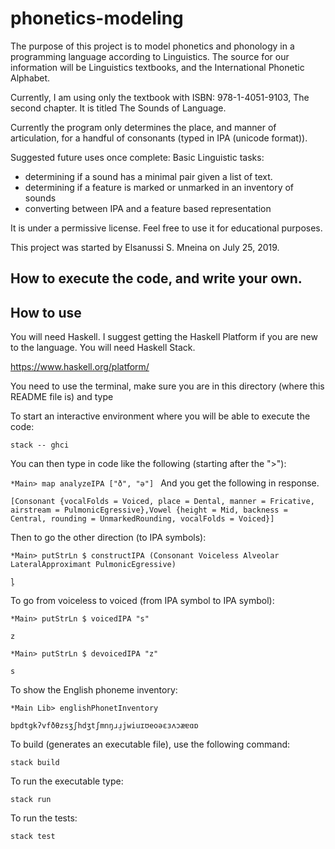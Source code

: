 # phonetics-modeling

The purpose of this project is to model phonetics and phonology in a programming
language according to Linguistics. The source for our information
will be Linguistics textbooks,
and the International Phonetic Alphabet.

Currently, I am using only the textbook with ISBN: 978-1-4051-9103, The
second chapter. It is titled The Sounds of Language.

Currently the program only determines the place, and manner of articulation,
for a handful of consonants (typed in IPA (unicode format)).

Suggested future uses once complete:
Basic Linguistic tasks:
  - determining if a sound has a minimal pair given a list of text.
  - determining if a feature is marked or unmarked in an inventory of sounds
  - converting between IPA and a feature based representation

It is under a permissive license.
Feel free to use it for educational purposes.

This project was started by Elsanussi S. Mneina on July 25, 2019.

## How to execute the code, and write your own.



## How to use
You will need Haskell. I suggest getting the Haskell Platform if you are
new to the language. You will need Haskell Stack.

https://www.haskell.org/platform/



You need to use the terminal, make sure you are in this
directory (where this README file is)  and type

To start an interactive environment where you will be able to execute the
code:

`stack -- ghci`


You can then type in code like the following (starting after the ">"):

`*Main> map analyzeIPA ["ð", "ə"]
`
And you get the following in response.

`[Consonant {vocalFolds = Voiced, place = Dental, manner = Fricative, airstream = PulmonicEgressive},Vowel {height = Mid, backness = Central, rounding = UnmarkedRounding, vocalFolds = Voiced}]`


Then to go the other direction (to IPA symbols):

`*Main> putStrLn $ constructIPA (Consonant Voiceless Alveolar LateralApproximant PulmonicEgressive)`

`l̥`




To go from voiceless to voiced (from IPA symbol to IPA symbol):

`*Main> putStrLn $ voicedIPA "s"`

`z`


`*Main> putStrLn $ devoicedIPA "z"`

`s`


To show the English phoneme inventory:

`*Main Lib> englishPhonetInventory`

`bpdtgkʔvfðθzsʒʃhdʒtʃmnŋɹɹ̠jwiuɪʊeoəɛɜʌɔæɐɑɒ`




To build (generates an executable file), use the following command:

`stack build`

To run the executable type:

`stack run`

To run the tests:

`stack test`
